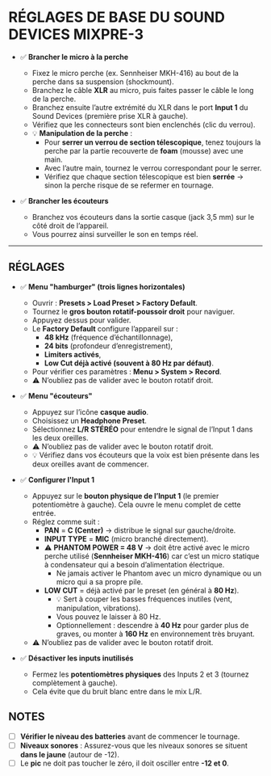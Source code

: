 # RÉGLAGES DE BASE DU SOUND DEVICES MIXPRE-3

- ✅ **Brancher le micro à la perche**  
  - Fixez le micro perche (ex. Sennheiser MKH-416) au bout de la perche dans sa suspension (shockmount).  
  - Branchez le câble **XLR** au micro, puis faites passer le câble le long de la perche.  
  - Branchez ensuite l’autre extrémité du XLR dans le port **Input 1** du Sound Devices (première prise XLR à gauche).  
  - Vérifiez que les connecteurs sont bien enclenchés (clic du verrou).  
  - 💡 **Manipulation de la perche** :  
    - Pour **serrer un verrou de section télescopique**, tenez toujours la perche par la partie recouverte de **foam** (mousse) avec une main.  
    - Avec l’autre main, tournez le verrou correspondant pour le serrer.  
    - Vérifiez que chaque section télescopique est bien **serrée** → sinon la perche risque de se refermer en tournage.  

- ✅ **Brancher les écouteurs**  
  - Branchez vos écouteurs dans la sortie casque (jack 3,5 mm) sur le côté droit de l’appareil.  
  - Vous pourrez ainsi surveiller le son en temps réel.  

---

## RÉGLAGES

- ✅ **Menu "hamburger" (trois lignes horizontales)**  
  - Ouvrir : **Presets > Load Preset > Factory Default**.  
  - Tournez le **gros bouton rotatif-poussoir droit** pour naviguer.  
  - Appuyez dessus pour valider.  
  - Le **Factory Default** configure l’appareil sur :  
    - **48 kHz** (fréquence d’échantillonnage),  
    - **24 bits** (profondeur d’enregistrement),  
    - **Limiters activés**,  
    - **Low Cut déjà activé (souvent à 80 Hz par défaut)**.  
  - Pour vérifier ces paramètres : **Menu > System > Record**.  
  - ⚠️ N’oubliez pas de valider avec le bouton rotatif droit.  

- ✅ **Menu "écouteurs"**  
  - Appuyez sur l’icône **casque audio**.  
  - Choisissez un **Headphone Preset**.  
  - Sélectionnez **L/R STÉRÉO** pour entendre le signal de l’Input 1 dans les deux oreilles.  
  - ⚠️ N’oubliez pas de valider avec le bouton rotatif droit.  
  - 💡 Vérifiez dans vos écouteurs que la voix est bien présente dans les deux oreilles avant de commencer.  

- ✅ **Configurer l'Input 1**  
  - Appuyez sur le **bouton physique de l’Input 1** (le premier potentiomètre à gauche). Cela ouvre le menu complet de cette entrée.  
  - Réglez comme suit :  
    - **PAN** = **C (Center)** → distribue le signal sur gauche/droite.  
    - **INPUT TYPE** = **MIC** (micro branché directement).  
    - ⚠️ **PHANTOM POWER = 48 V** → doit être activé avec le micro perche utilisé (**Sennheiser MKH-416**) car c’est un micro statique à condensateur qui a besoin d’alimentation électrique.  
      - Ne jamais activer le Phantom avec un micro dynamique ou un micro qui a sa propre pile.  
    - **LOW CUT** = déjà activé par le preset (en général à **80 Hz**).  
      - 💡 Sert à couper les basses fréquences inutiles (vent, manipulation, vibrations).  
      - Vous pouvez le laisser à 80 Hz.  
      - Optionnellement : descendre à **40 Hz** pour garder plus de graves, ou monter à **160 Hz** en environnement très bruyant.  
  - ⚠️ N’oubliez pas de valider avec le bouton rotatif droit.  

- ✅ **Désactiver les inputs inutilisés**  
  - Fermez les **potentiomètres physiques** des Inputs 2 et 3 (tournez complètement à gauche).  
  - Cela évite que du bruit blanc entre dans le mix L/R.  


## NOTES

- [ ] **Vérifier le niveau des batteries** avant de commencer le tournage.
- [ ] **Niveaux sonores** : Assurez-vous que les niveaux sonores se situent **dans le jaune** (autour de -12).
- [ ] Le **pic** ne doit pas toucher le zéro, il doit osciller entre **-12 et 0**.
